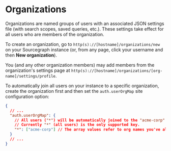 # Organizations

Organizations are named groups of users with an associated JSON settings file (with search scopes, saved queries, etc.). These settings take effect for all users who are members of the organization.

To create an organization, go to `http(s)://[hostname]/organizations/new` on your Sourcegraph instance (or, from any page, click your username and then **New organization**).

You (and any other organization members) may add members from the organization's settings page at `http(s)://[hostname]/organizations/[org-name]/settings/profile`.

To automatically join all users on your instance to a specific organization, create the organization first and then set the `auth.userOrgMap` site configuration option:

```json
{
  // ...
  "auth.userOrgMap": {
    // All users ("*") will be automatically joined to the "acme-corp" org.
    // Currently "*" (all users) is the only supported key.
    "*": ["acme-corp"] // The array values refer to org names you've already created.
  }
  // ...
}
```
